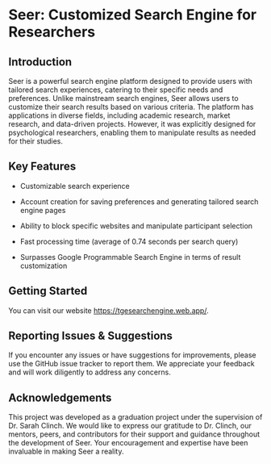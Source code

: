 # Seer: Customized Search Engine for Researchers
 ## Introduction
 
Seer is a powerful search engine platform designed to provide users with tailored search experiences, catering to their specific needs and preferences. Unlike mainstream search engines, Seer allows users to customize their search results based on various criteria. The platform has applications in diverse fields, including academic research, market research, and data-driven projects. However, it was explicitly designed for psychological researchers, enabling them to manipulate results as needed for their studies.

## Key Features
- Customizable search experience
+ Account creation for saving preferences and generating tailored search engine pages
* Ability to block specific websites and manipulate participant selection
- Fast processing time (average of 0.74 seconds per search query)
+ Surpasses Google Programmable Search Engine in terms of result customization

## Getting Started
You can visit our website https://tgesearchengine.web.app/.

## Reporting Issues & Suggestions
If you encounter any issues or have suggestions for improvements, please use the GitHub issue tracker to report them. We appreciate your feedback and will work diligently to address any concerns.



## Acknowledgements
This project was developed as a graduation project under the supervision of Dr. Sarah Clinch. We would like to express our gratitude to Dr. Clinch, our mentors, peers, and contributors for their support and guidance throughout the development of Seer. Your encouragement and expertise have been invaluable in making Seer a reality.
